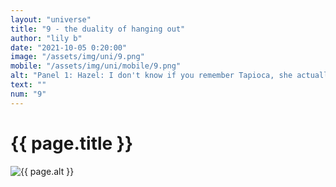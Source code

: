 ```yaml
--- 
layout: "universe" 
title: "9 - the duality of hanging out" 
author: "lily b" 
date: "2021-10-05 0:20:00" 
image: "/assets/img/uni/9.png" 
mobile: "/assets/img/uni/mobile/9.png"
alt: "Panel 1: Hazel: I don't know if you remember Tapioca, she actually moved back! We're gonna hang out / Robyn: I think i remember that name. | Panel 2: Robyn: Wait! I promised Luna I'd come over! | Panel 3: Hazel: You know, I can take you over there real quick. | Panel 4: Robyn: Yes!" 
text: ""
num: "9" 
--- 
```

 
<h1>{{ page.title }}</h1> 

<picture>
    <source media="all and (orientation: landscape)" srcset="{{ site.baseurl }}{{ page.image }}">
    <source media="all and (orientation: portrait)" srcset="{{ site.baseurl }}{{ page.mobile }}">
    <img src="{{ site.baseurl }}{{ page.image }}" alt="{{ page.alt }}" title="{{ page.text }}">
</picture>